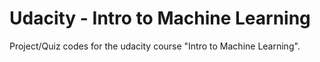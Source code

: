 Udacity - Intro to Machine Learning
===================================

Project/Quiz codes for the udacity course "Intro to Machine Learning".
